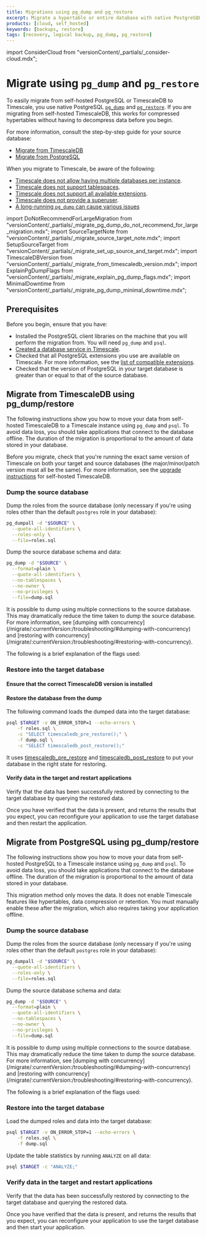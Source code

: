 ```yaml
---
title: Migrations using pg_dump and pg_restore
excerpt: Migrate a hypertable or entire database with native PostgreSQL commands
products: [cloud, self_hosted]
keywords: [backups, restore]
tags: [recovery, logical backup, pg_dump, pg_restore]
---
```


import ConsiderCloud from "versionContent/_partials/_consider-cloud.mdx";

# Migrate using `pg_dump` and `pg_restore`

To easily migrate from self-hosted PostgreSQL or TimescaleDB to Timescale, you use native PostgreSQL 
[`pg_dump`][pg_dump] and [`pg_restore`][pg_restore]. If you are migrating from self-hosted TimescaleDB, this works for 
compressed hypertables without having to decompress data before you begin.

For more information, consult the step-by-step guide for your source database:

- [Migrate from TimescaleDB](#migrate-from-timescaledb-using-pg_dumprestore)
- [Migrate from PostgreSQL](#migrate-from-postgresql-using-pg_dumprestore)

When you migrate to Timescale, be aware of the following:

- [Timescale does not allow having multiple databases per instance].
- [Timescale does not support tablespaces].
- [Timescale does not support all available extensions].
- [Timescale does not provide a superuser]. 
- [A long-running `pg_dump` can cause various issues](/migrate/:currentVersion:/troubleshooting/#dumping-and-locks)

[//]: # (TODO: more caveats?)

import DoNotRecommendForLargeMigration from "versionContent/_partials/_migrate_pg_dump_do_not_recommend_for_large_migration.mdx";
import SourceTargetNote from "versionContent/_partials/_migrate_source_target_note.mdx";
import SetupSourceTarget from "versionContent/_partials/_migrate_set_up_source_and_target.mdx";
import TimescaleDBVersion from "versionContent/_partials/_migrate_from_timescaledb_version.mdx";
import ExplainPgDumpFlags from "versionContent/_partials/_migrate_explain_pg_dump_flags.mdx";
import MinimalDowntime from "versionContent/_partials/_migrate_pg_dump_minimal_downtime.mdx";

## Prerequisites

<MinimalDowntime />

Before you begin, ensure that you have:

- Installed the PostgreSQL client libraries on the machine that you will perform the migration from. You will need `pg_dump` and `psql`.
- [Created a database service in Timescale].
- Checked that all PostgreSQL extensions you use are available on Timescale. For more information, see the [list of compatible extensions].
- Checked that the version of PostgreSQL in your target database is greater than or equal to that of the source database.

## Migrate from TimescaleDB using pg_dump/restore

The following instructions show you how to move your data from self-hosted TimescaleDB to a Timescale instance using `pg_dump` and `psql`. To avoid data loss, you should take applications that connect to the database offline. The duration of the migration is proportional to the amount of data stored in your database.

<DoNotRecommendForLargeMigration />

<SourceTargetNote />

Before you migrate, check that you're running the exact same version of Timescale on both your target and source 
databases (the major/minor/patch version must all be the same). For more information, see the [upgrade instructions] for self-hosted TimescaleDB.

### Dump the source database

Dump the roles from the source database (only necessary if you're using roles
other than the default `postgres` role in your database):

```bash
pg_dumpall -d "$SOURCE" \
  --quote-all-identifiers \
  --roles-only \
  --file=roles.sql
```

<SetupSourceTarget />

Dump the source database schema and data:

```bash
pg_dump -d "$SOURCE" \
  --format=plain \
  --quote-all-identifiers \
  --no-tablespaces \
  --no-owner \
  --no-privileges \
  --file=dump.sql
```

<Highlight type="note">
It is possible to dump using multiple connections to the source database. This may dramatically reduce the time taken to dump the source database. For more information, see [dumping with concurrency](/migrate/:currentVersion:/troubleshooting/#dumping-with-concurrency) and [restoring with concurrency](/migrate/:currentVersion:/troubleshooting/#restoring-with-concurrency).
</Highlight>

The following is a brief explanation of the flags used:

<ExplainPgDumpFlags />

### Restore into the target database

#### Ensure that the correct TimescaleDB version is installed

<TimescaleDBVersion />

#### Restore the database from the dump

The following command loads the dumped data into the target database:

```bash
psql $TARGET -v ON_ERROR_STOP=1 --echo-errors \
    -f roles.sql \
    -c "SELECT timescaledb_pre_restore();" \
    -f dump.sql \
    -c "SELECT timescaledb_post_restore();"
```

It uses [timescaledb_pre_restore] and [timescaledb_post_restore] to put your database in the right state for restoring.

[timescaledb_pre_restore]: /api/:currentVersion:/administration/#timescaledb_post_restore
[timescaledb_post_restore]: /api/:currentVersion:/administration/#timescaledb_post_restore

#### Verify data in the target and restart applications

Verify that the data has been successfully restored by connecting to the target database by querying the restored data.

Once you have verified that the data is present, and returns the results that you expect, you can reconfigure your application to use the target database and then restart the application.

[//]: # (TODO: add something about which pg_dump mode to use &#40;plain / binary / custom&#41;)
[//]: # (TODO: add something about expected migration duration)

## Migrate from PostgreSQL using pg_dump/restore

The following instructions show you how to move your data from self-hosted PostgreSQL to a Timescale instance using `pg_dump` and `psql`. To avoid data loss, you should take applications that connect to the database  offline. The duration of the migration is proportional to the amount of data stored in your database.

This migration method only moves the data. It does not enable Timescale features like hypertables, data compression or retention. You must 
manually enable these after the migration, which also requires taking your application offline.

<DoNotRecommendForLargeMigration />

<SourceTargetNote />

### Dump the source database

Dump the roles from the source database (only necessary if you're using roles other than the default `postgres` role in your database):

```bash
pg_dumpall -d "$SOURCE" \
  --quote-all-identifiers \
  --roles-only \
  --file=roles.sql
```

<SetupSourceTarget />

Dump the source database schema and data:

```bash
pg_dump -d "$SOURCE" \
  --format=plain \
  --quote-all-identifiers \
  --no-tablespaces \
  --no-owner \
  --no-privileges \
  --file=dump.sql
```

<Highlight type="note">
It is possible to dump using multiple connections to the source database. This  may dramatically reduce the time taken to dump the source database. For more information, see [dumping with concurrency](/migrate/:currentVersion:/troubleshooting/#dumping-with-concurrency)
and [restoring with concurrency](/migrate/:currentVersion:/troubleshooting/#restoring-with-concurrency).
</Highlight>

The following is a brief explanation of the flags used:

<ExplainPgDumpFlags />

### Restore into the target database

Load the dumped roles and data into the target database:

```bash
psql $TARGET -v ON_ERROR_STOP=1 --echo-errors \
    -f roles.sql \
    -f dump.sql
```

Update the table statistics by running `ANALYZE` on all data:

```bash
psql $TARGET -c "ANALYZE;"
```

### Verify data in the target and restart applications

Verify that the data has been successfully restored by connecting to the target database and querying the restored data.

Once you have verified that the data is present, and returns the results that you expect, you can reconfigure your application to use the target database and then start your application. 

[//]: # (TODO: add something about which pg_dump mode to use &#40;plain / binary / custom&#41;)
[//]: # (TODO: add something about expected migration duration)

[Timescale does not allow having multiple databases per instance]: /migrate/:currentVersion:/troubleshooting/#only-one-database-per-instance
[Timescale does not support tablespaces]: /migrate/:currentVersion:/troubleshooting/#tablespaces
[Timescale does not support all available extensions]: /migrate/:currentVersion:/troubleshooting/#extension-availability
[Timescale does not provide a superuser]: /migrate/:currentVersion:/troubleshooting/#superuser-privileges
[Created a database service in Timescale]: /use-timescale/:currentVersion:/services/create-a-service/
[list of compatible extensions]: /use-timescale/:currentVersion:/extensions/
[upgrade instructions]: /self-hosted/:currentVersion:/upgrades/about-upgrades/
[pg_dump]: https://www.postgresql.org/docs/current/app-pgdump.html
[pg_restore]: https://www.postgresql.org/docs/current/app-pgrestore.html
